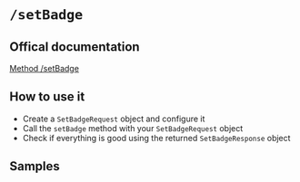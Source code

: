 # `/setBadge`

## Offical documentation

[Method /setBadge](http://www.pushwoosh.com/programming-push-notification/pushwoosh-push-notification-remote-api/#PushserviceAPI-MethodSetBadge)

## How to use it

 * Create a `SetBadgeRequest` object and configure it
 * Call the `setBadge` method with your `SetBadgeRequest` object
 * Check if everything is good using the returned `SetBadgeResponse` object

## Samples
 
```php

```
